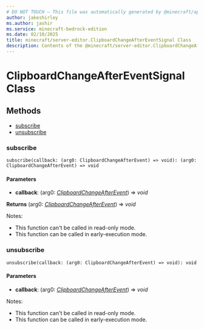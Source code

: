```yaml
---
# DO NOT TOUCH — This file was automatically generated by @minecraft/api-docs-generator, to report problems file an issue at https://github.com/Mojang/minecraft-scripting-libraries
author: jakeshirley
ms.author: jashir
ms.service: minecraft-bedrock-edition
ms.date: 02/10/2025
title: minecraft/server-editor.ClipboardChangeAfterEventSignal Class
description: Contents of the @minecraft/server-editor.ClipboardChangeAfterEventSignal class.
---
```

# ClipboardChangeAfterEventSignal Class

## Methods
- [subscribe](#subscribe)
- [unsubscribe](#unsubscribe)

### **subscribe**
`
subscribe(callback: (arg0: ClipboardChangeAfterEvent) => void): (arg0: ClipboardChangeAfterEvent) => void
`

#### **Parameters**
- **callback**: (arg0: [*ClipboardChangeAfterEvent*](ClipboardChangeAfterEvent.md)) => *void*

**Returns** (arg0: [*ClipboardChangeAfterEvent*](ClipboardChangeAfterEvent.md)) => *void*
  
Notes:
- This function can't be called in read-only mode.
- This function can be called in early-execution mode.

### **unsubscribe**
`
unsubscribe(callback: (arg0: ClipboardChangeAfterEvent) => void): void
`

#### **Parameters**
- **callback**: (arg0: [*ClipboardChangeAfterEvent*](ClipboardChangeAfterEvent.md)) => *void*
  
Notes:
- This function can't be called in read-only mode.
- This function can be called in early-execution mode.
